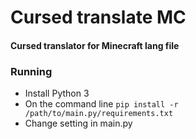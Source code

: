 # Cursed translate MC
#### Cursed translator for Minecraft lang file

### Running
* Install Python 3
* On the command line `pip install -r /path/to/main.py/requirements.txt`  
* Change setting in main.py
